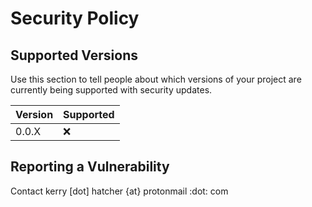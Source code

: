 # Security Policy

## Supported Versions

Use this section to tell people about which versions of your project are
currently being supported with security updates.

| Version | Supported          |
| ------- | ------------------ |
| 0.0.X   | :x:                |


## Reporting a Vulnerability

Contact kerry [dot] hatcher {at} protonmail :dot: com